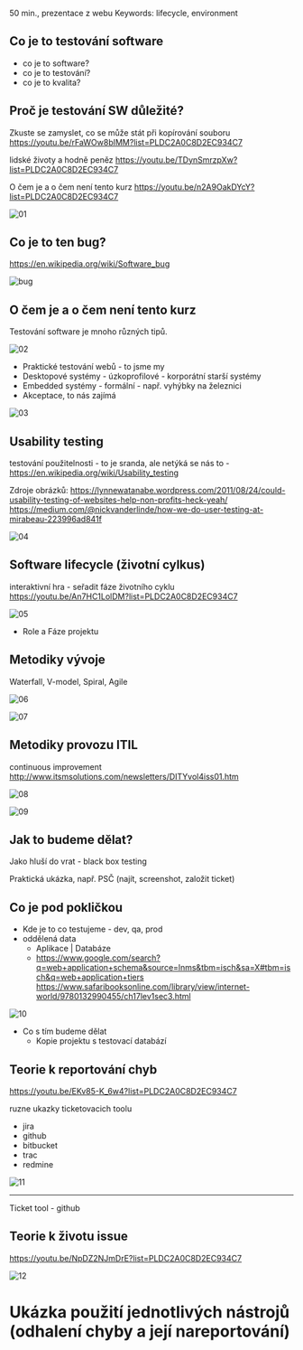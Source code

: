 50 min., prezentace z webu
Keywords: lifecycle, environment


Co je to testování software
---------------------------

- co je to software?
- co je to testování?
- co je to kvalita?


Proč je testování SW důležité?
------------------------------

Zkuste se zamyslet, co se může stát při kopírování souboru https://youtu.be/rFaWOw8bIMM?list=PLDC2A0C8D2EC934C7

lidské životy a hodně peněz https://youtu.be/TDynSmrzpXw?list=PLDC2A0C8D2EC934C7

O čem je a o čem není tento kurz https://youtu.be/n2A9OakDYcY?list=PLDC2A0C8D2EC934C7

![01](01.png)

Co je to ten bug?
-----------------

https://en.wikipedia.org/wiki/Software_bug

![bug](https://upload.wikimedia.org/wikipedia/commons/8/8a/H96566k.jpg)

O čem je a o čem není tento kurz
--------------------------------

Testování software je mnoho různých tipů.

![02](02.png)


- Praktické testování webů - to jsme my
- Desktopové systémy - úzkoprofilové - korporátní starší systémy
- Embedded systémy - formální - např. vyhýbky na železnici
- Akceptace, to nás zajímá

![03](03.png)

Usability testing
-----------------

testování použitelnosti - to je sranda, ale netýká se nás to - https://en.wikipedia.org/wiki/Usability_testing

Zdroje obrázků: https://lynnewatanabe.wordpress.com/2011/08/24/could-usability-testing-of-websites-help-non-profits-heck-yeah/ https://medium.com/@nickvanderlinde/how-we-do-user-testing-at-mirabeau-223996ad841f

![04](04.png)

Software lifecycle (životní cylkus)
-----------------------------------

interaktivní hra - seřadit fáze životního cyklu https://youtu.be/An7HC1LolDM?list=PLDC2A0C8D2EC934C7

![05](05.png)

- Role a Fáze projektu

Metodiky vývoje
---------------

Waterfall, V-model, Spiral, Agile

![06](06.png)

![07](07.png)


Metodiky provozu ITIL
---------------------
continuous improvement http://www.itsmsolutions.com/newsletters/DITYvol4iss01.htm

![08](08.png)

![09](09.png)


Jak to budeme dělat?
--------------------

Jako hluší do vrat - black box testing

Praktická ukázka, např. PSČ (najít, screenshot, založit ticket)


Co je pod pokličkou
-------------------

- Kde je to co testujeme - dev, qa, prod
- oddělená data
  - Aplikace | Databáze
  - https://www.google.com/search?q=web+application+schema&source=lnms&tbm=isch&sa=X#tbm=isch&q=web+application+tiers https://www.safaribooksonline.com/library/view/internet-world/9780132990455/ch17lev1sec3.html

![10](10.png)

- Co s tím budeme dělat
  - Kopie projektu s testovací databází






Teorie k reportování chyb
-------------------------

https://youtu.be/EKv85-K_6w4?list=PLDC2A0C8D2EC934C7

ruzne ukazky ticketovacich toolu

- jira
- github
- bitbucket
- trac
- redmine

![11](11.png)

---------------------

Ticket tool - github



Teorie k životu issue
---------------------

https://youtu.be/NpDZ2NJmDrE?list=PLDC2A0C8D2EC934C7

![12](12.png)



Ukázka použití jednotlivých nástrojů (odhalení chyby a její nareportování)
===========================================================================
